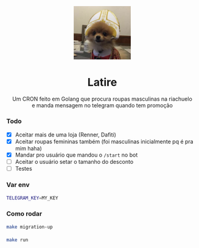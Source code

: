 <p align="center">
  <img src="latire.png" width="150" />
  <h1 align="center">Latire</h1>
  <p align="center">
    Um CRON feito em Golang que procura roupas masculinas na riachuelo <br />
    e manda mensagem no telegram quando tem promoção
  </p>
</p>


### Todo

- [x] Aceitar mais de uma loja (Renner, Dafiti)
- [x] Aceitar roupas femininas também (foi masculinas inicialmente pq é pra mim haha)
- [x] Mandar pro usuário que mandou o `/start` no bot
- [  ] Aceitar o usuário setar o tamanho do desconto
- [  ] Testes

### Var env

```sh
TELEGRAM_KEY=MY_KEY
```

### Como rodar 

```sh
make migration-up

make run
```
